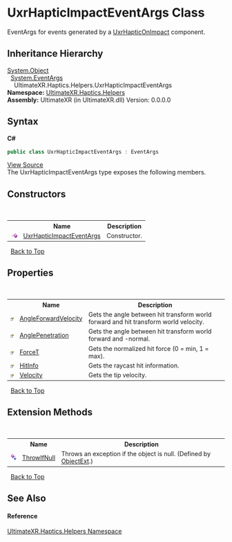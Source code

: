 # UxrHapticImpactEventArgs Class
 

EventArgs for events generated by a <a href="T_UltimateXR_Haptics_Helpers_UxrHapticOnImpact">UxrHapticOnImpact</a> component.


## Inheritance Hierarchy
<a href="https://docs.microsoft.com/dotnet/api/system.object" target="_blank" rel="noopener noreferrer">System.Object</a><br />&nbsp;&nbsp;<a href="https://docs.microsoft.com/dotnet/api/system.eventargs" target="_blank" rel="noopener noreferrer">System.EventArgs</a><br />&nbsp;&nbsp;&nbsp;&nbsp;UltimateXR.Haptics.Helpers.UxrHapticImpactEventArgs<br />
**Namespace:**&nbsp;<a href="N_UltimateXR_Haptics_Helpers">UltimateXR.Haptics.Helpers</a><br />**Assembly:**&nbsp;UltimateXR (in UltimateXR.dll) Version: 0.0.0.0

## Syntax

**C#**<br />
``` C#
public class UxrHapticImpactEventArgs : EventArgs
```

<a href="UltimateXR/Scripts/Haptics/Helpers/UxrHapticImpactEventArgs.cs" rel="noopener noreferrer" title="View the source code">View Source</a><br />
The UxrHapticImpactEventArgs type exposes the following members.


## Constructors
&nbsp;<table><tr><th></th><th>Name</th><th>Description</th></tr><tr><td>![Public method](media/pubmethod.gif "Public method")</td><td><a href="M_UltimateXR_Haptics_Helpers_UxrHapticImpactEventArgs__ctor">UxrHapticImpactEventArgs</a></td><td>
Constructor.</td></tr></table>&nbsp;
<a href="#uxrhapticimpacteventargs-class">Back to Top</a>

## Properties
&nbsp;<table><tr><th></th><th>Name</th><th>Description</th></tr><tr><td>![Public property](media/pubproperty.gif "Public property")</td><td><a href="P_UltimateXR_Haptics_Helpers_UxrHapticImpactEventArgs_AngleForwardVelocity">AngleForwardVelocity</a></td><td>
Gets the angle between hit transform world forward and hit transform world velocity.</td></tr><tr><td>![Public property](media/pubproperty.gif "Public property")</td><td><a href="P_UltimateXR_Haptics_Helpers_UxrHapticImpactEventArgs_AnglePenetration">AnglePenetration</a></td><td>
Gets the angle between hit transform world forward and -normal.</td></tr><tr><td>![Public property](media/pubproperty.gif "Public property")</td><td><a href="P_UltimateXR_Haptics_Helpers_UxrHapticImpactEventArgs_ForceT">ForceT</a></td><td>
Gets the normalized hit force (0 = min, 1 = max).</td></tr><tr><td>![Public property](media/pubproperty.gif "Public property")</td><td><a href="P_UltimateXR_Haptics_Helpers_UxrHapticImpactEventArgs_HitInfo">HitInfo</a></td><td>
Gets the raycast hit information.</td></tr><tr><td>![Public property](media/pubproperty.gif "Public property")</td><td><a href="P_UltimateXR_Haptics_Helpers_UxrHapticImpactEventArgs_Velocity">Velocity</a></td><td>
Gets the tip velocity.</td></tr></table>&nbsp;
<a href="#uxrhapticimpacteventargs-class">Back to Top</a>

## Extension Methods
&nbsp;<table><tr><th></th><th>Name</th><th>Description</th></tr><tr><td>![Public Extension Method](media/pubextension.gif "Public Extension Method")</td><td><a href="M_UltimateXR_Extensions_System_ObjectExt_ThrowIfNull">ThrowIfNull</a></td><td>
Throws an exception if the object is null.
 (Defined by <a href="T_UltimateXR_Extensions_System_ObjectExt">ObjectExt</a>.)</td></tr></table>&nbsp;
<a href="#uxrhapticimpacteventargs-class">Back to Top</a>

## See Also


#### Reference
<a href="N_UltimateXR_Haptics_Helpers">UltimateXR.Haptics.Helpers Namespace</a><br />